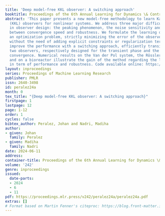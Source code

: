 ```yaml
---
title: 'Deep model-free KKL observer: A switching approach'
booktitle: Proceedings of the 6th Annual Learning for Dynamics \& Control Conference
abstract: 'This paper presents a new model-free methodology to learn Kazantzis-Kravaris-Luenberger
  (KKL) observers for nonlinear systems. We address three major difficulties arising
  in observer design: the peaking phenomenon, the noise sensitivity and the trade-off
  between convergence speed and robustness. We formulate the learning objective as
  an optimization problem, strictly minimizing the error of the observer estimates,
  without the need of adding explicit constraints or regularization terms. We further
  improve the performance with a switching approach, efficiently transitioning between
  two observers, respectively designed for the transient phase and the asymptotic
  convergence. Numerical results on the Van der Pol system, the Rössler attractor
  and on a bioreactor illustrate the gain of the method regarding the literature,
  in term of performance and robustness. Code available online: https://github.com/jolindien-git/DeepKKL'
layout: inproceedings
series: Proceedings of Machine Learning Research
publisher: PMLR
issn: 2640-3498
id: peralez24a
month: 0
tex_title: "{Deep model-free KKL observer: A switching approach}"
firstpage: 1
lastpage: 12
page: 1-12
order: 1
cycles: false
bibtex_author: Peralez, Johan and Nadri, Madiha
author:
- given: Johan
  family: Peralez
- given: Madiha
  family: Nadri
date: 2024-06-11
address:
container-title: Proceedings of the 6th Annual Learning for Dynamics \& Control Conference
volume: '242'
genre: inproceedings
issued:
  date-parts:
  - 2024
  - 6
  - 11
pdf: https://proceedings.mlr.press/v242/peralez24a/peralez24a.pdf
extras: []
# Format based on Martin Fenner's citeproc: https://blog.front-matter.io/posts/citeproc-yaml-for-bibliographies/
---
```

